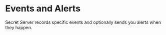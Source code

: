[title]: # "Events and Alerts"
[tags]: # "Events, Alerts"
[priority]: # "1000"

# Events and Alerts

Secret Server records specific events and optionally sends you alerts when they happen.
